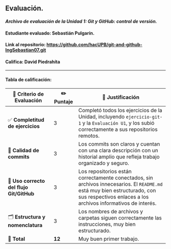 ## Evaluación.

#### *Archivo de evaluación de la Unidad 1: Git y GitHub: control de versión.* 

#### **Estudiante evaluado:** Sebastián Pulgarín.
#### **Link al repositorio:** https://github.com/hacUPB/git-and-github-IngSebastian07.git
#### **Califica:** David Piedrahíta

---
#### Tabla de calificación: 

| 📝 **Criterio de Evaluación**                    | ✏️ **Puntaje** | 💬 **Justificación**                                                                                                                                     |
|--------------------------------------------------|----------------|----------------------------------------------------------------------------------------------------------------------------------------------------------|
| ✅ **Completitud de ejercicios**                 | 3              | Completó todos los ejercicios de la Unidad, incluyendo `ejercicio-git-1` y la `Evaluación U1`, y los subió correctamente a sus repositorios remotos.    |
| 🔀 **Calidad de commits**                        | 3              | Los commits son claros y cuentan con una clara descripción con un historial amplio que refleja trabajo organizado y seguro.                                               |
| 🔧 **Uso correcto del flujo Git/GitHub**         | 3              | Los repositorios están correctamente conectados, sin archivos innecesarios. El `README.md` está muy bien estructurado, con sus respectivos enlaces a los archivos informativos de interés.                      |
| 🗂️ **Estructura y nomenclatura**                 | 3              | Los nombres de archivos y carpetas siguen correctamente las instrucciones, muy bien estructurado.                                        |
| 🧮 **Total**                                      | **12**         |  Muy buen primer trabajo.                                                                                                                                                        |
